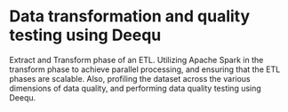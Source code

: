 # Data transformation and quality testing using Deequ
Extract and Transform phase of an ETL. Utilizing Apache Spark in the transform phase to achieve parallel processing, and ensuring that the ETL phases are scalable. Also, profiling the dataset across the various dimensions of data quality, and performing data quality testing using Deequ. 
